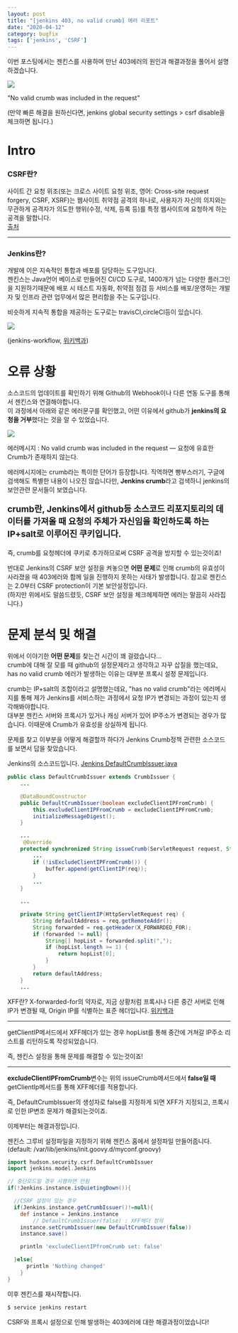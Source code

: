 ```yaml
---
layout: post
title: "[jenkins 403, no valid crumb] 에러 리포트"
date: "2020-04-12"
category: bugfix
tags: ['jenkins', 'CSRF']
---
```


이번 포스팅에서는 젠킨스를 사용하며 만난 403에러의 원인과 해결과정을 풀어서 설명하겠습니다.

<img src="/assets/img/git_jenkins_403/Inkedjenkinserror_LI.jpg" />

"No valid crumb was included in the request"

(만약 빠른 해결을 원하신다면, jenkins global security settings > csrf disable을 체크하면 됩니다.)

# Intro

### CSRF란?

사이트 간 요청 위조(또는 크로스 사이트 요청 위조, 영어: Cross-site request forgery, CSRF, XSRF)는 웹사이트 취약점 공격의 하나로, 사용자가 자신의 의지와는 무관하게 공격자가 의도한 행위(수정, 삭제, 등록 등)를 특정 웹사이트에 요청하게 하는 공격을 말합니다.  
[출처](https://ko.wikipedia.org/wiki/%EC%82%AC%EC%9D%B4%ED%8A%B8_%EA%B0%84_%EC%9A%94%EC%B2%AD_%EC%9C%84%EC%A1%B0)

---

### Jenkins란?

개발에 이은 지속적인 통합과 배포를 담당하는 도구입니다.  
젠킨스는 Java언어 베이스로 만들어진 CI/CD 도구로, 1400개가 넘는 다양한 플러그인을 지원하기때문에 배포 시 테스트 자동화, 취약점 점검 등 서비스를 배포/운영하는 개발자 및 인프라 관련 업무에서 많은 편리함을 주는 도구입니다.

비슷하게 지속적 통합을 제공하는 도구로는 travisCI,circleCI등이 있습니다.

<img src="/assets/img/git_jenkins_403/jenkins-workflow.png" />

(jenkins-workflow, [위키백과](http://oraclefusiontechnologies.blogspot.com/2014/04/continuous-integration-with-jenkins.html))

# 오류 상황

소스코드의 업데이트를 확인하기 위해 Github의 Webhook이나 다른 연동 도구를 통해서 젠킨스와 연결해야합니다.  
이 과정에서 아래와 같은 에러문구를 확인했고, 어떤 이유에서 github가 **jenkins의 요청을 거부**했다는 것을 알 수 있었습니다.

<img src="/assets/img/git_jenkins_403/Inkedjenkinserror_LI.jpg" />

에러메시지 : No valid crumb was included in the request — 요청에 유효한 Crumb가 존재하지 않는다.

에러메시지에는 crumb라는 특이한 단어가 등장합니다. 직역하면 빵부스러기, 구글에 검색해도 특별한 내용이 나오진 않습니다만, **Jenkins crumb**라고 검색하니 jenkins의 보안관련 문서들이 보였습니다.

<p style="font-size:1.2rem; font-weight:700;">crumb란, Jenkins에서 github등 소스코드 리포지토리의 데이터를 가져올 때 요청의 주체가 자신임을 확인하도록 하는 IP+salt로 이루어진 쿠키입니다. </p>

즉, crumb를 요청헤더에 쿠키로 추가하므로써 CSRF 공격을 방지할 수 있는것이죠!

반대로 Jenkins의 CSRF 보안 설정을 켜놓으면 **어떤 문제**로 인해 crumb의 유효성이 사라졌을 때 403에러와 함께 일을 진행하지 못하는 사태가 발생합니다. 참고로 젠킨스는 2.0부터 CSRF protection이 기본 보안설정입니다.  
(하지만 위에서도 말씀드렸듯, CSRF 보안 설정을 체크헤제하면 에러는 말끔히 사라집니다.)

# 문제 분석 및 해결

위에서 이야기한 **어떤 문제**를 찾는건 시간이 꽤 걸렸습니다...  
crumb에 대해 잘 모를 때 github의 설정문제라고 생각하고 자꾸 삽질을 했는데요,  
has no valid crumb 에러가 발생하는 이유는 대부분 프록시 설정 문제입니다.

crumb는 IP+salt의 조합이라고 설명했는데요, "has no valid crumb"라는 에러메시지를 통해 제가 Jenkins를 서비스하는 과정에서 요청 IP가 변경되는 과정이 있는지 생각해봐야합니다.  
대부분 젠킨스 서버와 프록시가 있거나 캐싱 서버가 있어 IP주소가 변경되는 경우가 많습니다. 이때문에 Crumb가 유효성을 상실하게 됩니다.

문제를 찾고 이부분을 어떻게 해결할까 하다가 Jenkins Crumb정책 관련한 소스코드를 보면서 답을 찾았습니다.

Jenkins의 소스코드입니다.
[Jenkins DefaultCrumbIssuer.java](https://github.com/jenkinsci/jenkins/blob/master/core/src/main/java/hudson/security/csrf/DefaultCrumbIssuer.java)

```java
public class DefaultCrumbIssuer extends CrumbIssuer {
    ...

    @DataBoundConstructor
    public DefaultCrumbIssuer(boolean excludeClientIPFromCrumb) {
        this.excludeClientIPFromCrumb = excludeClientIPFromCrumb;
        initializeMessageDigest();
    }

    ...
     @Override
    protected synchronized String issueCrumb(ServletRequest request, String salt) {
        ...
        if (!isExcludeClientIPFromCrumb()) {
            buffer.append(getClientIP(req));
        }
        ...
    }

    ...

    private String getClientIP(HttpServletRequest req) {
        String defaultAddress = req.getRemoteAddr();
        String forwarded = req.getHeader(X_FORWARDED_FOR);
        if (forwarded != null) {
	        String[] hopList = forwarded.split(",");
            if (hopList.length >= 1) {
                return hopList[0];
            }
        }
        return defaultAddress;
    }
    ...

```

XFF란? X-forwarded-for의 약자로, 지금 상황처럼 프록시나 다른 중간 서버로 인해 IP가 변경될 때, Origin IP를 식별하는 표준 헤더입니다.
[위키백과](https://ko.wikipedia.org/wiki/XFF)

---

getClientIP메서드에서 XFF헤더가 있는 경우 hopList를 통해 중간에 거쳐갈 IP주소 리스트를 리턴하도록 작성되었습니다.

즉, 젠킨스 설정을 통해 문제를 해결할 수 있는것이죠!

---

**excludeClientIPFromCrumb**변수는 위의 issueCrumb메서드에서 **false일 때** getClientIp메서드를 통해 XFF헤더를 적용합니다.

즉, DefaultCrumbIssuer의 생성자로 false를 지정하게 되면 XFF가 지정되고, 프록시로 인한 IP변조 문제가 해결되는것이죠.

이제부터는 해결과정입니다.

젠킨스 그루비 설정파일을 지정하기 위해 젠킨스 홈에서 설정파일 만들어줍니다.  
(default: /var/lib/jenkins/init.goovy.d/myconf.groovy)

```groovy
import hudson.security.csrf.DefaultCrumbIssuer
import jenkins.model.Jenkins

// 중단모드일 경우 시행하면 안됨
if(!Jenkins.instance.isQuietingDown()){

  //CSRF 설정이 있는 경우
  if(Jenkins.instance.getCrumbIssuer()!=null){
    def instance = Jenkins.instance
		// DefaultCrumbIssuer(false) : XFF헤더 정의
    instance.setCrumbIssuer(new DefaultCrumbIssuer(false))
    instance.save()

    println 'excludeClientIPfromCrumb set: false'

  }else{
	  println 'Nothing changed'
	}
}
```

이후 젠킨스를 재시작합니다.

```bash
$ service jenkins restart
```

CSRF와 프록시 설정으로 인해 발생하는 403에러에 대한 해결과정이었습니다!
